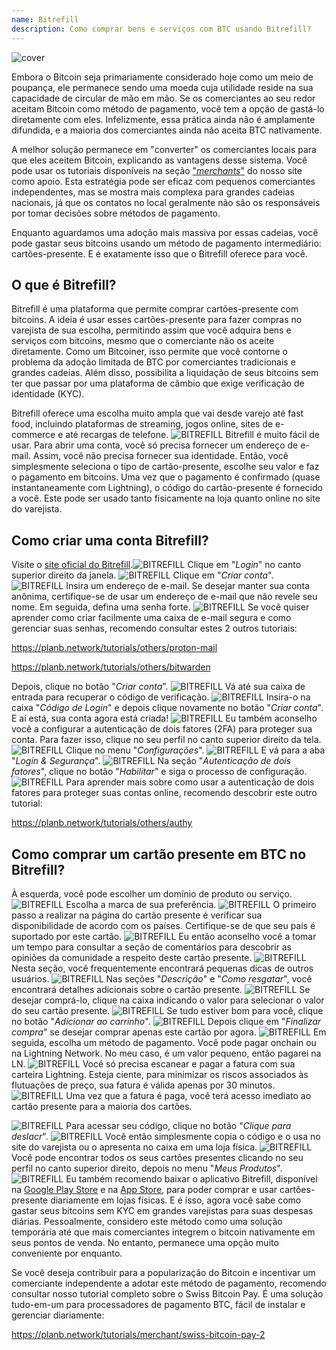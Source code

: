 ```yaml
---
name: Bitrefill
description: Como comprar bens e serviços com BTC usando Bitrefill?
---
```

![cover](assets/cover.webp)

Embora o Bitcoin seja primariamente considerado hoje como um meio de poupança, ele permanece sendo uma moeda cuja utilidade reside na sua capacidade de circular de mão em mão. Se os comerciantes ao seu redor aceitam Bitcoin como método de pagamento, você tem a opção de gastá-lo diretamente com eles. Infelizmente, essa prática ainda não é amplamente difundida, e a maioria dos comerciantes ainda não aceita BTC nativamente.

A melhor solução permanece em "converter" os comerciantes locais para que eles aceitem Bitcoin, explicando as vantagens desse sistema. Você pode usar os tutoriais disponíveis na seção ["*merchants*"](https://planb.network/tutorials/merchant) do nosso site como apoio. Esta estratégia pode ser eficaz com pequenos comerciantes independentes, mas se mostra mais complexa para grandes cadeias nacionais, já que os contatos no local geralmente não são os responsáveis por tomar decisões sobre métodos de pagamento.

Enquanto aguardamos uma adoção mais massiva por essas cadeias, você pode gastar seus bitcoins usando um método de pagamento intermediário: cartões-presente. E é exatamente isso que o Bitrefill oferece para você.

## O que é Bitrefill?

Bitrefill é uma plataforma que permite comprar cartões-presente com bitcoins. A ideia é usar esses cartões-presente para fazer compras no varejista de sua escolha, permitindo assim que você adquira bens e serviços com bitcoins, mesmo que o comerciante não os aceite diretamente. Como um Bitcoiner, isso permite que você contorne o problema da adoção limitada de BTC por comerciantes tradicionais e grandes cadeias. Além disso, possibilita a liquidação de seus bitcoins sem ter que passar por uma plataforma de câmbio que exige verificação de identidade (KYC).

Bitrefill oferece uma escolha muito ampla que vai desde varejo até fast food, incluindo plataformas de streaming, jogos online, sites de e-commerce e até recargas de telefone.
![BITREFILL](assets/notext/01.webp)
Bitrefill é muito fácil de usar. Para abrir uma conta, você só precisa fornecer um endereço de e-mail. Assim, você não precisa fornecer sua identidade. Então, você simplesmente seleciona o tipo de cartão-presente, escolhe seu valor e faz o pagamento em bitcoins. Uma vez que o pagamento é confirmado (quase instantaneamente com Lightning), o código do cartão-presente é fornecido a você. Este pode ser usado tanto fisicamente na loja quanto online no site do varejista.

## Como criar uma conta Bitrefill?
Visite o [site oficial do Bitrefill](https://www.bitrefill.com).![BITREFILL](assets/notext/02.webp)
Clique em "*Login*" no canto superior direito da janela.
![BITREFILL](assets/notext/03.webp)
Clique em "*Criar conta*".
![BITREFILL](assets/notext/04.webp)
Insira um endereço de e-mail. Se desejar manter sua conta anônima, certifique-se de usar um endereço de e-mail que não revele seu nome. Em seguida, defina uma senha forte.
![BITREFILL](assets/notext/05.webp)
Se você quiser aprender como criar facilmente uma caixa de e-mail segura e como gerenciar suas senhas, recomendo consultar estes 2 outros tutoriais:

https://planb.network/tutorials/others/proton-mail

https://planb.network/tutorials/others/bitwarden

Depois, clique no botão "*Criar conta*".
![BITREFILL](assets/notext/06.webp)
Vá até sua caixa de entrada para recuperar o código de verificação.
![BITREFILL](assets/notext/07.webp)
Insira-o na caixa "*Código de Login*" e depois clique novamente no botão "*Criar conta*".
E aí está, sua conta agora está criada!
![BITREFILL](assets/notext/09.webp)
Eu também aconselho você a configurar a autenticação de dois fatores (2FA) para proteger sua conta. Para fazer isso, clique no seu perfil no canto superior direito da tela.
![BITREFILL](assets/notext/10.webp)
Clique no menu "*Configurações*".
![BITREFILL](assets/notext/11.webp)
E vá para a aba "*Login & Segurança*".
![BITREFILL](assets/notext/12.webp)
Na seção "*Autenticação de dois fatores*", clique no botão "*Habilitar*" e siga o processo de configuração.
![BITREFILL](assets/notext/13.webp)
Para aprender mais sobre como usar a autenticação de dois fatores para proteger suas contas online, recomendo descobrir este outro tutorial:

https://planb.network/tutorials/others/authy

## Como comprar um cartão presente em BTC no Bitrefill?

À esquerda, você pode escolher um domínio de produto ou serviço.
![BITREFILL](assets/notext/14.webp)
Escolha a marca de sua preferência.
![BITREFILL](assets/notext/15.webp)
O primeiro passo a realizar na página do cartão presente é verificar sua disponibilidade de acordo com os países. Certifique-se de que seu país é suportado por este cartão.
![BITREFILL](assets/notext/16.webp)
Eu então aconselho você a tomar um tempo para consultar a seção de comentários para descobrir as opiniões da comunidade a respeito deste cartão presente.
![BITREFILL](assets/notext/17.webp)
Nesta seção, você frequentemente encontrará pequenas dicas de outros usuários.
![BITREFILL](assets/notext/18.webp)
Nas seções "*Descrição*" e "*Como resgatar*", você encontrará detalhes adicionais sobre o cartão presente. ![BITREFILL](assets/notext/19.webp)
Se desejar comprá-lo, clique na caixa indicando o valor para selecionar o valor do seu cartão presente.
![BITREFILL](assets/notext/20.webp)
Se tudo estiver bom para você, clique no botão "*Adicionar ao carrinho*".
![BITREFILL](assets/notext/21.webp)
Depois clique em "*Finalizar compra*" se desejar comprar apenas este cartão por agora.
![BITREFILL](assets/notext/22.webp)
Em seguida, escolha um método de pagamento. Você pode pagar onchain ou na Lightning Network. No meu caso, é um valor pequeno, então pagarei na LN.
![BITREFILL](assets/notext/23.webp)
Você só precisa escanear e pagar a fatura com sua carteira Lightning. Esteja ciente, para minimizar os riscos associados às flutuações de preço, sua fatura é válida apenas por 30 minutos.
![BITREFILL](assets/notext/24.webp)
Uma vez que a fatura é paga, você terá acesso imediato ao cartão presente para a maioria dos cartões.

![BITREFILL](assets/notext/25.webp)
Para acessar seu código, clique no botão "*Clique para deslacr*".
![BITREFILL](assets/notext/26.webp)
Você então simplesmente copia o código e o usa no site do varejista ou o apresenta no caixa em uma loja física.
![BITREFILL](assets/notext/27.webp)
Você pode encontrar todos os seus cartões presentes clicando no seu perfil no canto superior direito, depois no menu "*Meus Produtos*".
![BITREFILL](assets/notext/28.webp)
Eu também recomendo baixar o aplicativo Bitrefill, disponível na [Google Play Store](https://play.google.com/store/apps/details?id=com.bitrefill.app) e na [App Store](https://apps.apple.com/in/app/bitrefill/id1378102623), para poder comprar e usar cartões-presente diariamente em lojas físicas.
E é isso, agora você sabe como gastar seus bitcoins sem KYC em grandes varejistas para suas despesas diárias. Pessoalmente, considero este método como uma solução temporária até que mais comerciantes integrem o bitcoin nativamente em seus pontos de venda. No entanto, permanece uma opção muito conveniente por enquanto.

Se você deseja contribuir para a popularização do Bitcoin e incentivar um comerciante independente a adotar este método de pagamento, recomendo consultar nosso tutorial completo sobre o Swiss Bitcoin Pay. É uma solução tudo-em-um para processadores de pagamento BTC, fácil de instalar e gerenciar diariamente:

https://planb.network/tutorials/merchant/swiss-bitcoin-pay-2